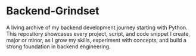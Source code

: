 # Backend-Grindset
A living archive of my backend development journey starting with Python. This repository showcases every project, script, and code snippet I create, major or minor, as I grow my skills, experiment with concepts, and build a strong foundation in backend engineering.

